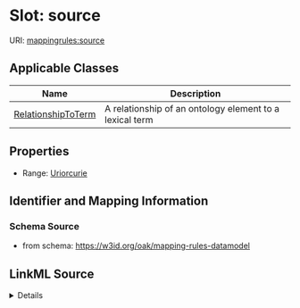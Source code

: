 # Slot: source

URI: [mappingrules:source](https://w3id.org/oak/mapping-rules-datamodel/source)



<!-- no inheritance hierarchy -->




## Applicable Classes

| Name | Description |
| --- | --- |
[RelationshipToTerm](RelationshipToTerm.md) | A relationship of an ontology element to a lexical term






## Properties

* Range: [Uriorcurie](Uriorcurie.md)







## Identifier and Mapping Information







### Schema Source


* from schema: https://w3id.org/oak/mapping-rules-datamodel




## LinkML Source

<details>
```yaml
name: source
from_schema: https://w3id.org/oak/mapping-rules-datamodel
rank: 1000
alias: source
owner: RelationshipToTerm
domain_of:
- RelationshipToTerm
range: uriorcurie

```
</details>